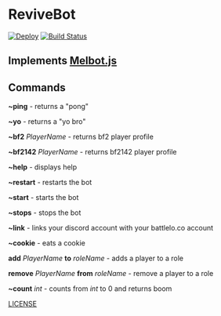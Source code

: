 # ReviveBot

[![Deploy](https://www.herokucdn.com/deploy/button.svg)](https://heroku.com/deploy?template=https://github.com/ReviveNetwork/ReviveBot/tree/master)
[![Build Status](https://travis-ci.org/ReviveNetwork/ReviveBot.svg?branch=master)](https://travis-ci.org/ReviveNetwork/ReviveBot)

## Implements [Melbot.js](https://github.com/meldsza/melbot.js)
## Commands 
 **~ping** - returns a "pong" 
 
 **~yo** - returns a "yo bro" 
 
 **~bf2** *PlayerName* - returns bf2 player profile
 
 **~bf2142** *PlayerName* - returns bf2142 player profile
 
 **~help** - displays help

 **~restart** - restarts the bot
 
 **~start** - starts the bot
 
 **~stops** - stops the bot
 
 **~link** - links your discord account with your battlelo.co account
 
 **~cookie** - eats a cookie
 
 **add** *PlayerName* **to** *roleName* - adds a player to a role
 
 **remove** *PlayerName* **from** *roleName* - remove a player to a role
 
 **~count** *int* - counts from *int* to 0 and returns boom
 
[LICENSE](../blob/master/LICENSE)

